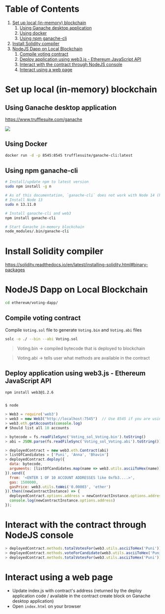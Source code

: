 # Table of Contents
1. [Set up local (in-memory) blockchain](#set-up-local-in-memory-blockchain)
    1. [Using Ganache desktop application](#using-ganache-desktop-application)
    2. [Using docker](#using-docker)
    2. [Using npm ganache-cli](#Using-npm-ganache-cli)
2. [Install Solidity compiler](#install-solidity-compiler)
2. [NodeJS Dapp on Local Blockchain](#nodejs-dapp-on-local-blockchain)
    1. [Compile voting contract](#Compile-voting-contract)
    2. [Deploy application using web3.js - Ethereum JavaScript API](#Deploy-application-using-web3.js-Ethereum-JavaScript-API)
    3. [Interact with the contract through NodeJS console](#Interact-with-the-contract-through-NodeJS-console)
    4. [Interact using a web page](#Interact-using-a-web-page)

# Set up local (in-memory) blockchain

## Using Ganache desktop application

https://www.trufflesuite.com/ganache

![](https://www.trufflesuite.com/img/ganache-window.png)

## Using Docker
```bash
docker run -d -p 8545:8545 trufflesuite/ganache-cli:latest
```

## Using npm ganache-cli
```bash
# Install/update npm to latest version
sudo npm install -g n

# As of this documentation, `ganache-cli` does not work with Node 14 (https://github.com/trufflesuite/ganache-cli/issues/732)
# Install Node 13
sudo n 13.11.0

# Install ganache-cli and web3
npm install ganache-cli

# Start Ganache in-memory blockchain
node_modules/.bin/ganache-cli
```

# Install Solidity compiler

https://solidity.readthedocs.io/en/latest/installing-solidity.html#binary-packages

# NodeJS Dapp on Local Blockchain

```bash
cd ethereum/voting-dapp/
```

## Compile voting contract

Compile `Voting.sol` file to generate `Voting.bin` and `Voting.abi` files
```bash
solc -o ./ --bin --abi Voting.sol
```

> Voting.bin -> compiled bytecode that is deployed to blockchain

> Voting.abi -> tells user what methods are available in the contract


## Deploy application using web3.js - Ethereum JavaScript API

```bash
npm install web3@1.2.6
```
```javascript

$ node

> Web3 = require('web3')
> web3 = new Web3("http://localhost:7545")  // Use 8545 if you are using ganache-cli
> web3.eth.getAccounts(console.log)
# Should list all 10 accounts

> bytecode = fs.readFileSync('Voting_sol_Voting.bin').toString()
> abi = JSON.parse(fs.readFileSync('Voting_sol_Voting.abi').toString())

> deployedContract = new web3.eth.Contract(abi)
> listOfCandidates = ['Puni', 'Anna', 'Bhavin']
> deployedContract.deploy({
  data: bytecode,
  arguments: [listOfCandidates.map(name => web3.utils.asciiToHex(name))]
}).send({
  from: '<ENTER 1 OF 10 ACCOUNT ADDRESSES like 0xfb3....>',
  gas: 1500000,
  gasPrice: web3.utils.toWei('0.00003', 'ether')
}).then((newContractInstance) => {
  deployedContract.options.address = newContractInstance.options.address
  console.log(newContractInstance.options.address)
});


```

# Interact with the contract through NodeJS console

```javascript
> deployedContract.methods.totalVotesFor(web3.utils.asciiToHex('Puni')).call(console.log)
> deployedContract.methods.voteForCandidate(web3.utils.asciiToHex('Puni')).send({from: 'YOUR ACCOUNT ADDRESS'}).then((f) => console.log(f))
> deployedContract.methods.totalVotesFor(web3.utils.asciiToHex('Puni')).call(console.log)
```


# Interact using a web page

- Update index.js with contract's address (returned by the deploy application code / available in the contract create block on Ganache desktop application)
- Open `index.html` on your browser
